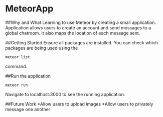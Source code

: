 # MeteorApp

##Why and What
Learning to use Meteor by creating a small application.
Application allows users to create an account and send messages to a global chatroom. It also maps the location of each message sent.

##Getting Started
Ensure all packages are installed. You can check which packages are being used using the 
```
meteor list
```
command.

##Run the application
```
meteor run
```
Navigate to localhost:3000 to see the running application.

##Future Work
*Allow users to upload images
*Allow users to privately message one another
